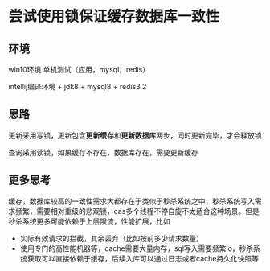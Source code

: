 # 尝试使用锁保证缓存数据库一致性

## 环境

win10环境  单机测试（应用，mysql，redis）

intellij编译环境 + jdk8 + mysql8 + redis3.2

## 思路

更新采用写锁，更新包含**更新缓存**和**更新数据库**两步，同时更新完毕，才会释放锁

查询采用读锁，如果缓存不存在，数据库存在，需要更新缓存

## 更多思考

​	缓存，数据库较高的一致性需求大都存在于类似于秒杀系统之中，秒杀系统写入需求频繁，需要相对重级的悲观锁，cas多个线程不停自旋不太适合这种场景。但是秒杀系统更多可能依赖于上层限流，性能扩展，比如

* 实际有效请求的拦截，其余丢弃（比如按前多少请求数量）
* 使用专门的高性能机器等，cache需要大量内存，sql写入需要频繁io，秒杀系统获取可以直接依赖于缓存，后续入库可以通过日志或者cache持久化快照等

